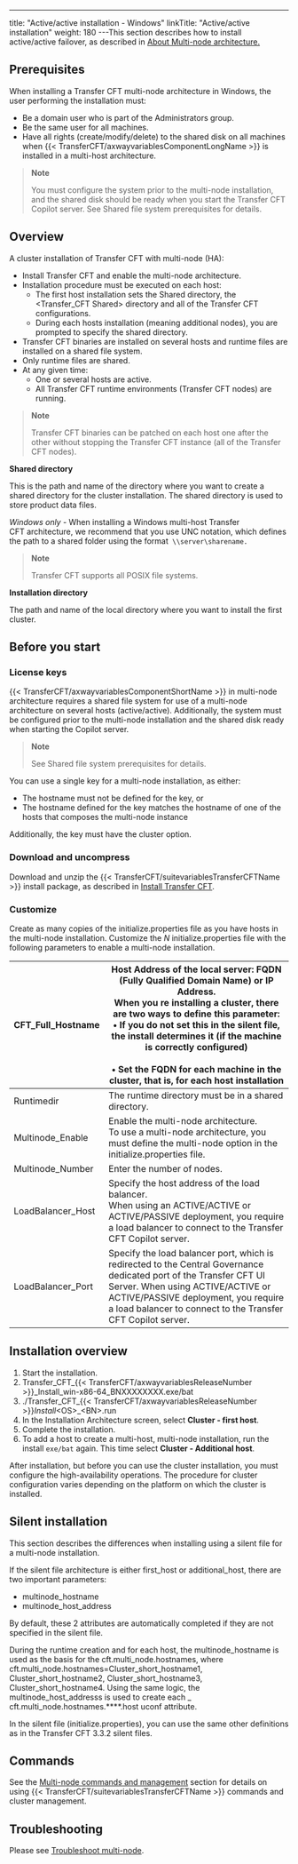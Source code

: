 ---
title: "Active/active installation - Windows"
linkTitle: "Active/active installation"
weight: 180
---This section describes how to install active/active failover, as described in [About Multi-node architecture.](../../../../about_multinode)

## Prerequisites

When installing a Transfer CFT multi-node architecture in Windows, the user performing the installation must:

- Be a domain user who is part of the Administrators group.
- Be the same user for all machines.
- Have all rights (create/modify/delete) to the shared disk on all machines when {{< TransferCFT/axwayvariablesComponentLongName >}} is installed in a multi-host architecture.

> **Note**
>
> You must configure the system prior to the multi-node installation, and the shared disk should be ready when you start the Transfer CFT Copilot server. See Shared file system prerequisites for details.

## Overview

A cluster installation of Transfer CFT with multi-node (HA):

- Install Transfer CFT and enable the multi-node architecture.
- Installation procedure must be executed on each host:
    -   The first host installation sets the Shared directory, the &lt;Transfer_CFT Shared> directory and all of the Transfer CFT configurations.
    -   During each hosts installation (meaning additional nodes), you are prompted to specify the shared directory.
- Transfer CFT binaries are installed on several hosts and runtime files are installed on a shared file system.
- Only runtime files are shared.
- At any given time:
    -   One or several hosts are active.
    -   All Transfer CFT runtime environments (Transfer CFT nodes) are running.

> **Note**
>
> Transfer CFT binaries can be patched on each host one after the other without stopping the Transfer CFT instance (all of the Transfer CFT nodes).

****Shared directory****

This is the path and name of the directory where you want to create a shared directory for the cluster installation. The shared directory is used to store product data files.

*Windows only* - When installing a Windows multi-host Transfer CFT architecture, we recommend that you use UNC notation, which defines the path to a shared folder using the format` \\server\sharename.`

> **Note**
>
> Transfer CFT supports all POSIX file systems.

****Installation directory****

The path and name of the local directory where you want to install the first cluster.

## Before you start

### License keys

{{< TransferCFT/axwayvariablesComponentShortName  >}} in multi-node architecture requires a shared file system for use of a multi-node architecture on several hosts (active/active). Additionally, the system must be configured prior to the multi-node installation and the shared disk ready when starting the Copilot server.

> **Note**
>
> See Shared file system prerequisites for details.

You can use a single key for a multi-node installation, as either:

- The hostname must not be defined for the key, or
- The hostname defined for the key matches the hostname of one of the hosts that composes the multi-node instance

Additionally, the key must have the cluster option.

### Download and uncompress

Download and unzip the {{< TransferCFT/suitevariablesTransferCFTName  >}} install package, as described in [Install Transfer CFT](../../../unix_install_start_here/before_you_start_unix).

### Customize

Create as many copies of the initialize.properties file as you have hosts in the multi-node installation. Customize the *N* initialize.properties file with the following parameters to enable a multi-node installation.


| CFT_Full_Hostname  | Host Address of the local server: FQDN (Fully Qualified Domain Name) or IP Address.<br/> When you re installing a cluster, there are two ways to define this parameter:<br/> • If you do not set this in the silent file, the install determines it (if the machine is correctly configured)<br/><br/> • Set the FQDN for each machine in the cluster, that is, for each host installation |
| --- | --- |
| Runtimedir  | The runtime directory must be in a shared directory.  |
| Multinode_Enable  | Enable the multi-node architecture.<br/> To use a multi-node architecture, you must define the multi-node option in the initialize.properties file. |
| Multinode_Number  | Enter the number of nodes.  |
| LoadBalancer_Host  | Specify the host address of the load balancer.<br/> When using an ACTIVE/ACTIVE or ACTIVE/PASSIVE deployment, you require a load balancer to connect to the Transfer CFT Copilot server. |
| LoadBalancer_Port  | Specify the load balancer port, which is redirected to the Central Governance dedicated port of the Transfer CFT UI Server. When using ACTIVE/ACTIVE or ACTIVE/PASSIVE deployment, you require a load balancer to connect to the Transfer CFT Copilot server. |


## Installation overview

1. Start the installation.
1. Transfer_CFT_{{< TransferCFT/axwayvariablesReleaseNumber >}}_Install_win-x86-64_BNXXXXXXXX.exe/bat
1. ./Transfer_CFT_{{< TransferCFT/axwayvariablesReleaseNumber >}}_Install_&lt;OS>_&lt;BN>.run
1. In the Installation Architecture screen, select **Cluster - first host**.
1. Complete the installation.
1. To add a host to create a multi-host, multi-node installation, run the install `exe/bat` again. This time select **Cluster - Additional host**.

After installation, but before you can use the cluster installation, you must configure the high-availability operations. The procedure for cluster configuration varies depending on the platform on which the cluster is installed.

## Silent installation

This section describes the differences when installing using a silent file for a multi-node installation.

If the silent file architecture is either first_host or additional_host, there are two important parameters:

- multinode_hostname
- multinode_host_address

By default, these 2 attributes are automatically completed if they are not specified in the silent file.

During the runtime creation and for each host, the multinode_hostname is used as the basis for the cft.multi_node.hostnames, where cft.multi_node.hostnames=Cluster_short_hostname1, Cluster_short_hostname2, Cluster_short_hostname3, Cluster_short_hostname4. Using the same logic, the multinode_host_addresss is used to create each _ cft.multi_node.hostnames.\*\*\*\*.host uconf attribute.

In the silent file (initialize.properties), you can use the same other definitions as in the Transfer CFT 3.3.2 silent files.

## Commands

See the [Multi-node commands and management](../../../../about_multinode/multi_node_commands) section for details on using {{< TransferCFT/suitevariablesTransferCFTName  >}} commands and cluster management.

## Troubleshooting

Please see [Troubleshoot multi-node](../../../../troubleshoot_intro/admin_troubleshooting_server/admin_troubleshooting_runtime/troubleshoot_multinode).
